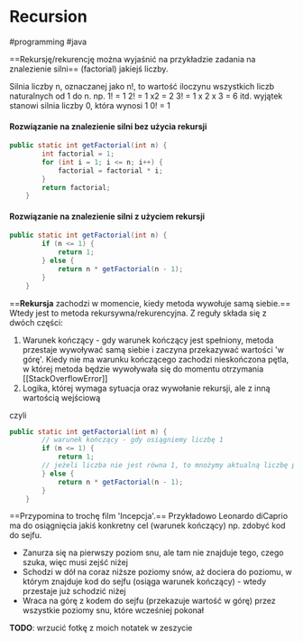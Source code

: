 # Recursion
#programming #java 

==Rekursję/rekurencję można wyjaśnić na przykładzie zadania na znalezienie silni== (factorial) jakiejś liczby.

Silnia liczby n, oznaczanej jako n!, to wartość iloczynu wszystkich liczb naturalnych od 1 do n.
np.
1! = 1
2! = 1 x2 = 2
3! = 1 x 2 x 3 = 6
itd.
wyjątek stanowi silnia liczby 0, która wynosi 1
0! = 1

#### Rozwiązanie na znalezienie silni bez użycia rekursji
```java
public static int getFactorial(int n) {
        int factorial = 1;
        for (int i = 1; i <= n; i++) {
            factorial = factorial * i;
        }
        return factorial;
    }
```

#### Rozwiązanie na znalezienie silni z użyciem rekursji
```java
public static int getFactorial(int n) {
        if (n <= 1) {
            return 1;
        } else {
            return n * getFactorial(n - 1);
        }
    }
```

==**Rekursja** zachodzi w momencie, kiedy metoda wywołuje samą siebie.== Wtedy jest to metoda rekursywna/rekurencyjna. Z reguły składa się z dwóch części:
1. Warunek kończący - gdy warunek kończący jest spełniony, metoda przestaje wywoływać samą siebie i zaczyna przekazywać wartości 'w górę'. Kiedy nie ma warunku kończącego zachodzi nieskończona pętla, w której metoda będzie wywoływała się do momentu otrzymania [[StackOverflowError]]
2. Logika, której wymaga sytuacja oraz wywołanie rekursji, ale z inną wartością wejściową

czyli
```java
public static int getFactorial(int n) {
		// warunek kończący - gdy osiągniemy liczbę 1
        if (n <= 1) {
            return 1;
		// jeżeli liczba nie jest równa 1, to mnożymy aktualną liczbę przez wynik kolejnego rekursywnego wywołania metody
        } else {
            return n * getFactorial(n - 1);
        }
    }
```

==Przypomina to trochę film 'Incepcja'.== Przykładowo Leonardo diCaprio ma do osiągnięcia jakiś konkretny cel (warunek kończący) np. zdobyć kod do sejfu.
* Zanurza się na pierwszy poziom snu, ale tam nie znajduje tego, czego szuka, więc musi zejść niżej
* Schodzi w dół na coraz niższe poziomy snów, aż dociera do poziomu, w którym znajduje kod do sejfu (osiąga warunek kończący) - wtedy przestaje już schodzić niżej
* Wraca na górę z kodem do sejfu (przekazuje wartość w górę) przez wszystkie poziomy snu, które wcześniej pokonał

**TODO**: wrzucić fotkę z moich notatek w zeszycie